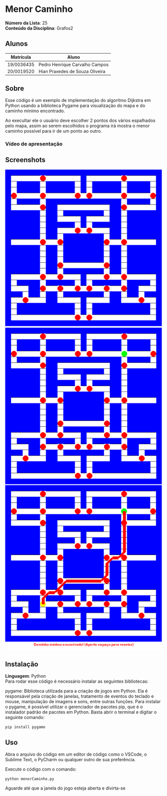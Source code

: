 # Menor Caminho

**Número da Lista**: 25<br>
**Conteúdo da Disciplina**: Grafos2<br>

## Alunos
|Matrícula | Aluno |
| -- | -- |
| 19/0036435  |  Pedro Henrique Carvalho Campos |
| 20/0019520  |  Hian Praxedes de Souza Oliveira |

## Sobre 

Esse código é um exemplo de implementação do algoritmo Dijkstra em Python usando a biblioteca Pygame para visualização do mapa e do caminho mínimo encontrado.

Ao execultar ele o usuário deve escolher 2 pontos dos vários espalhados pelo mapa, assim ao serem escolhidos o programa irá mostra o menor caminho possível para ir de um ponto ao outro.

### Vídeo de apresentação


## Screenshots

<div align="center">
	<img src="./assets/print01.png" alt="print">
	<img src="./assets/print02.png" alt="print">
	<img src="./assets/print03.png" alt="print">
</div>

## Instalação 
**Linguagem**: Python<br>
Para rodar esse código é necessário instalar as seguintes bibliotecas:

pygame: Biblioteca utilizada para a criação de jogos em Python. Ela é responsável pela criação de janelas, tratamento de eventos do teclado e mouse, manipulação de imagens e sons, entre outras funções.
Para instalar o pygame, é possível utilizar o gerenciador de pacotes pip, que é o instalador padrão de pacotes em Python. Basta abrir o terminal e digitar o seguinte comando:

``` shell 
pip install pygame 
``` 

## Uso 
Abra o arquivo do código em um editor de código como o VSCode, o Sublime Text, o PyCharm ou qualquer outro de sua preferência.

Execute o código com o comando:

``` shell 
python menorCaminho.py
``` 

Aguarde até que a janela do jogo esteja aberta e divirta-se